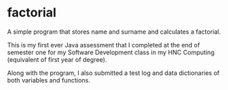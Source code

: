# factorial
A simple program that stores name and surname and calculates a factorial.

This is my first ever Java assessment that I completed at the end of semester one for my Software Development class in my HNC Computing (equivalent of first year of degree).

Along with the program, I also submitted a test log and data dictionaries of both variables and functions.
